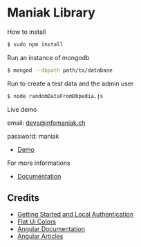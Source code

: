 # Maniak Library



How to install 

```sh
$ sudo npm install
```

Run an instance of mongodb
```sh
$ mongod --dbpath path/to/database
```

Run to create a test data and the admin user
```sh
$ node randomDataFromDbpedia.js 
```

Live demo

email: devs@infomaniak.ch

password: maniak
- [Demo](http://92.222.34.47:8080/)

For more informations
- [Documentation](http://dchar.co/lab/maniak/doc)


## Credits

- [Getting Started and Local Authentication](http://scotch.io/tutorials/javascript/easy-node-authentication-setup-and-local)
- [Flat Ui Colors](http://flatuicolors.com/)
- [Angular Documentation](https://docs.angularjs.org/api)
- [Angular Articles](https://scotch.io/tag/angular-jsl)
